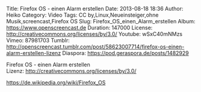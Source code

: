 Title: Firefox OS - einen Alarm erstellen
Date: 2013-08-18 18:36
Author: Heiko
Category: Video
Tags: CC by,Linux,Neueinsteiger,ohne Musik,screencast,Firefox OS
Slug: Firefox_OS_einen_Alarm_erstellen
Album: https://www.openscreencast.de
Duration: 147000
License: http://creativecommons.org/licenses/by/3.0/
Youtube: wSxC40mNMzs
Vimeo: 87981703
Tumblr: http://openscreencast.tumblr.com/post/58623007714/firefox-os-einen-alarm-erstellen-lizenz
Diaspora: https://pod.geraspora.de/posts/1482929

Firefox OS - einen Alarm erstellen  
Lizenz: <http://creativecommons.org/licenses/by/3.0/>  
  
<https://de.wikipedia.org/wiki/Firefox_OS>

